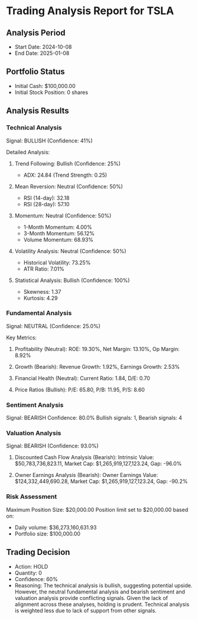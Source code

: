# Trading Analysis Report for TSLA

## Analysis Period
- Start Date: 2024-10-08
- End Date: 2025-01-08

## Portfolio Status
- Initial Cash: $100,000.00
- Initial Stock Position: 0 shares

## Analysis Results

### Technical Analysis
Signal: BULLISH (Confidence: 41%)

Detailed Analysis:
1. Trend Following: Bullish (Confidence: 25%)
   - ADX: 24.84 (Trend Strength: 0.25)

2. Mean Reversion: Neutral (Confidence: 50%)
   - RSI (14-day): 32.18
   - RSI (28-day): 57.10

3. Momentum: Neutral (Confidence: 50%)
   - 1-Month Momentum: 4.00%
   - 3-Month Momentum: 56.12%
   - Volume Momentum: 68.93%

4. Volatility Analysis: Neutral (Confidence: 50%)
   - Historical Volatility: 73.25%
   - ATR Ratio: 7.01%

5. Statistical Analysis: Bullish (Confidence: 100%)
   - Skewness: 1.37
   - Kurtosis: 4.29


### Fundamental Analysis
Signal: NEUTRAL (Confidence: 25.0%)

Key Metrics:
1. Profitability (Neutral):
   ROE: 19.30%, Net Margin: 13.10%, Op Margin: 8.92%

2. Growth (Bearish):
   Revenue Growth: 1.92%, Earnings Growth: 2.53%

3. Financial Health (Neutral):
   Current Ratio: 1.84, D/E: 0.70

4. Price Ratios (Bullish):
   P/E: 65.80, P/B: 11.95, P/S: 8.60


### Sentiment Analysis
Signal: BEARISH
Confidence: 80.0%
Bullish signals: 1, Bearish signals: 4

### Valuation Analysis
Signal: BEARISH (Confidence: 93.0%)

1. Discounted Cash Flow Analysis (Bearish):
   Intrinsic Value: $50,783,736,823.11, Market Cap: $1,265,919,127,123.24, Gap: -96.0%

2. Owner Earnings Analysis (Bearish):
   Owner Earnings Value: $124,332,449,690.28, Market Cap: $1,265,919,127,123.24, Gap: -90.2%


### Risk Assessment
Maximum Position Size: $20,000.00
Position limit set to $20,000.00 based on:
- Daily volume: $36,273,160,631.93
- Portfolio size: $100,000.00

## Trading Decision
- Action: HOLD
- Quantity: 0
- Confidence: 60%
- Reasoning: The technical analysis is bullish, suggesting potential upside. However, the neutral fundamental analysis and bearish sentiment and valuation analysis provide conflicting signals. Given the lack of alignment across these analyses, holding is prudent. Technical analysis is weighted less due to lack of support from other signals.
